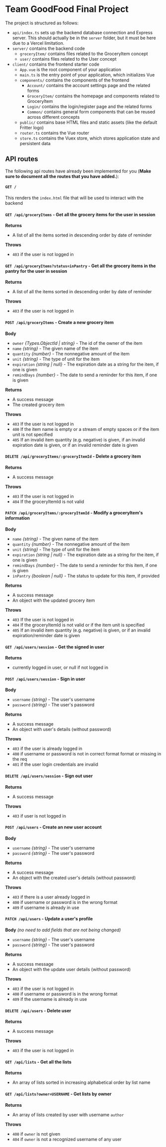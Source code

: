 # Team GoodFood Final Project

The project is structured as follows:

- `api/index.ts` sets up the backend database connection and Express server. This should actually be in the `server` folder, but it must be here due to a Vercel limitation.
- `server/` contains the backend code
  - `groceryItem/` contains files related to the GroceryItem concept
  - `user/` contains files related to the User concept
- `client/` contains the frontend starter code
  - `App.vue` is the root component of your application
  - `main.ts` is the entry point of your application, which initializes Vue
  - `components/` contains the components of the frontend
    - `Account/` contains the account settings page and the related forms
    - `GroceryItem/` contains the homepage and components related to GroceryItem
    - `Login/` contains the login/register page and the related forms
    - `Common/` contains general form components that can be reused across different concepts
  - `public/` contains base HTML files and static assets (like the default Fritter logo)
  - `router.ts` contains the Vue router
  - `store.ts` contains the Vuex store, which stores application state and persistent data

## API routes

The following api routes have already been implemented for you (**Make sure to document all the routes that you have added.**):

#### `GET /`

This renders the `index.html` file that will be used to interact with the backend

#### `GET /api/groceryItems` - Get all the grocery items for the user in session

**Returns**

- A list of all the items sorted in descending order by date of reminder

**Throws**

- `403` if the user is not logged in

#### `GET /api/groceryItems?status=inPantry` - Get all the grocery items in the pantry for the user in session

**Returns**

- A list of all the items sorted in descending order by date of reminder

**Throws**

- `403` if the user is not logged in

#### `POST /api/groceryItems` - Create a new grocery item

**Body**

- `owner` _{Types.ObjectId | string}_ - The id of the owner of the item
- `name` _{string}_ - The given name of the item
- `quantity` _{number}_ - The nonnegative amount of the item
- `unit` _{string}_ - The type of unit for the item
- `expiration` _{string | null}_ - The expiration date as a string for the item, if one is given
- `remindDays` _{number}_ - The date to send a reminder for this item, if one is given

**Returns**

- A success message
- The created grocery item

**Throws**

- `403` If the user is not logged in
- `400` If the item name is empty or a stream of empty spaces or if the item unit is not specified
- `405` If an invalid item quantity (e.g. negative) is given, if an invalid expiration date is given, or if an invalid reminder date is given 

#### `DELETE /api/groceryItems/:groceryItemId` - Delete a grocery item

**Returns**

- A success message

**Throws**

- `403` If the user is not logged in
- `404` If the groceryItemId is not valid

#### `PATCH /api/groceryItems/:groceryItemId` - Modify a groceryItem's information

**Body**

- `name` _{string}_ - The given name of the item
- `quantity` _{number}_ - The nonnegative amount of the item
- `unit` _{string}_ - The type of unit for the item
- `expiration` _{string | null}_ - The expiration date as a string for the item, if one is given
- `remindDays` _{number}_ - The date to send a reminder for this item, if one is given
- `inPantry` _{boolean | null}_ - The status to update for this item, if provided

**Returns**

- A success message
- An object with the updated grocery item

**Throws**

- `403` If the user is not logged in
- `404` If the groceryItemId is not valid or if the item unit is specified
- `405` If an invalid item quantity (e.g. negative) is given, or if an invalid expiration/reminder date is given

#### `GET /api/users/session` - Get the signed in user

**Returns**

- currently logged in user, or null if not logged in

#### `POST /api/users/session` - Sign in user

**Body**

- `username` _{string}_ - The user's username
- `password` _{string}_ - The user's password

**Returns**

- A success message
- An object with user's details (without password)

**Throws**

- `403` if the user is already logged in
- `400` if username or password is not in correct format format or missing in the req
- `401` if the user login credentials are invalid

#### `DELETE /api/users/session` - Sign out user

**Returns**

- A success message

**Throws**

- `403` if user is not logged in

#### `POST /api/users` - Create an new user account

**Body**

- `username` _{string}_ - The user's username
- `password` _{string}_ - The user's password

**Returns**

- A success message
- An object with the created user's details (without password)

**Throws**

- `403` if there is a user already logged in
- `400` if username or password is in the wrong format
- `409` if username is already in use

#### `PATCH /api/users` - Update a user's profile

**Body** _(no need to add fields that are not being changed)_

- `username` _{string}_ - The user's username
- `password` _{string}_ - The user's password

**Returns**

- A success message
- An object with the update user details (without password)

**Throws**

- `403` if the user is not logged in
- `400` if username or password is in the wrong format
- `409` if the username is already in use

#### `DELETE /api/users` - Delete user

**Returns**

- A success message

**Throws**

- `403` if the user is not logged in

#### `GET /api/lists` - Get all the lists

**Returns**
- An array of lists sorted in increasing alphabetical order by list name

#### `GET /api/lists?owner=USERNAME` - Get lists by owner

**Returns**
- An array of lists created by user with username `author`

**Throws**
- `400` if `owner` is not given
- `404` if `owner` is not a recognized username of any user

